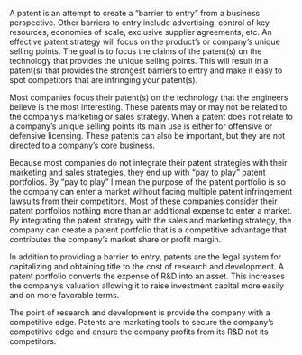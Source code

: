 
A patent is an attempt to create a “barrier to entry” from a business perspective. Other barriers to entry include advertising, control of key resources, economies of scale, exclusive supplier agreements, etc. An effective patent strategy will focus on the product’s or company’s unique selling points. The goal is to focus the claims of the patent(s) on the technology that provides the unique selling points. This will result in a patent(s) that provides the strongest barriers to entry and make it easy to spot competitors that are infringing your patent(s).

  

Most companies focus their patent(s) on the technology that the engineers believe is the most interesting. These patents may or may not be related to the company’s marketing or sales strategy. When a patent does not relate to a company’s unique selling points its main use is either for offensive or defensive licensing. These patents can also be important, but they are not directed to a company’s core business.

  

Because most companies do not integrate their patent strategies with their marketing and sales strategies, they end up with “pay to play” patent portfolios. By “pay to play” I mean the purpose of the patent portfolio is so the company can enter a market without facing multiple patent infringement lawsuits from their competitors. Most of these companies consider their patent portfolios nothing more than an additional expense to enter a market. By integrating the patent strategy with the sales and marketing strategy, the company can create a patent portfolio that is a competitive advantage that contributes the company’s market share or profit margin.

  

In addition to providing a barrier to entry, patents are the legal system for capitalizing and obtaining title to the cost of research and development. A patent portfolio converts the expense of R&D into an asset. This increases the company’s valuation allowing it to raise investment capital more easily and on more favorable terms.

  

The point of research and development is provide the company with a competitive edge. Patents are marketing tools to secure the company’s competitive edge and ensure the company profits from its R&D not its competitors.